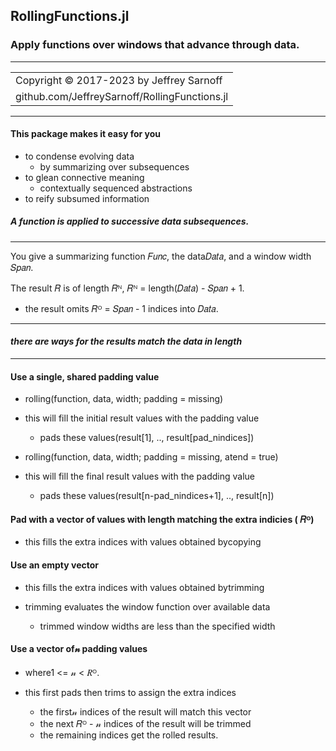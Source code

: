 ## RollingFunctions.jl

### Apply functions over windows that advance through data.
----

|                                               |
|:----------------------------------------------|
| Copyright © 2017-2023 by Jeffrey Sarnoff      |
| github.com/JeffreySarnoff/RollingFunctions.jl |

----

#### This package makes it easy for you

- to condense evolving data
    - by summarizing over subsequences
- to glean connective meaning
    - contextually sequenced abstractions
- to reify subsumed information

##### A function is applied to successive data subsequences.

----

You give a summarizing function 𝐹𝑢𝑛𝑐, the data𝐷𝑎𝑡𝑎, and a window width 𝑆𝑝𝑎𝑛.  

The result  𝑅 is of length   𝑅ᴺ,   𝑅ᴺ = length(𝐷𝑎𝑡𝑎) - 𝑆𝑝𝑎𝑛 + 1.
- the result omits 𝑅ᴼ = 𝑆𝑝𝑎𝑛 - 1 indices into 𝐷𝑎𝑡𝑎.

----

#### _there are ways for the results match the data in length_

----

#### Use a single, shared padding value

- rolling(function, data, width; padding = missing)
- this will fill the initial result values with the padding value
  - pads these values(result[1], .., result[pad_nindices])

- rolling(function, data, width; padding = missing, atend = true)
- this will fill the final result values with the padding value
  - pads these values(result[n-pad_nindices+1], .., result[n])

#### Pad with a vector of values with length matching the extra indicies (  𝑅ᴼ)

- this fills the extra indices with values obtained bycopying

#### Use an empty vector

- this fills the extra indices with values obtained bytrimming

- trimming evaluates the window function over available data
  - trimmed window widths are less than the specified width

#### Use a vector of𝓃 padding values

- where1 <= 𝓃 <   𝑅ᴼ.

- this first pads then trims to assign the extra indices
  - the first𝓃 indices of the result will match this vector
  - the next  𝑅ᴼ - 𝓃 indices of the result will be trimmed
  - the remaining indices get the rolled results.

